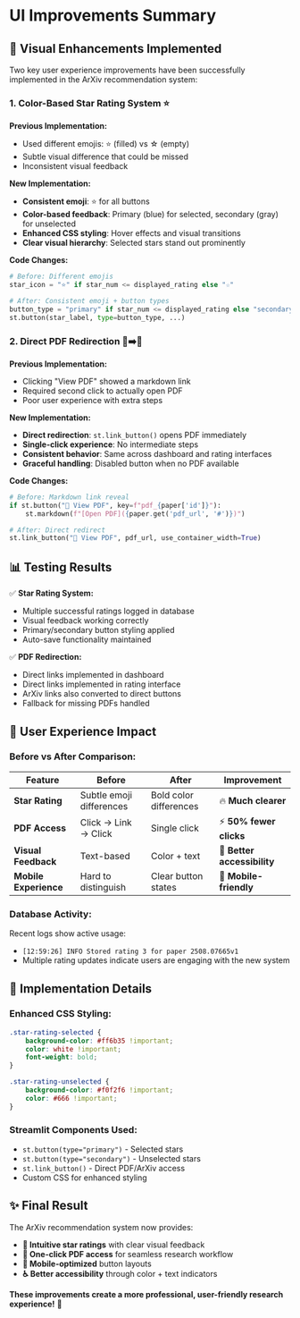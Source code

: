 # UI Improvements Summary

## 🎨 **Visual Enhancements Implemented**

Two key user experience improvements have been successfully implemented in the ArXiv recommendation system:

### 1. **Color-Based Star Rating System** ⭐

**Previous Implementation:**
- Used different emojis: ⭐ (filled) vs ☆ (empty)  
- Subtle visual difference that could be missed
- Inconsistent visual feedback

**New Implementation:**
- **Consistent emoji**: ⭐ for all buttons
- **Color-based feedback**: Primary (blue) for selected, secondary (gray) for unselected
- **Enhanced CSS styling**: Hover effects and visual transitions
- **Clear visual hierarchy**: Selected stars stand out prominently

**Code Changes:**
```python
# Before: Different emojis
star_icon = "⭐" if star_num <= displayed_rating else "☆"

# After: Consistent emoji + button types
button_type = "primary" if star_num <= displayed_rating else "secondary"
st.button(star_label, type=button_type, ...)
```

### 2. **Direct PDF Redirection** 📎➡️📖

**Previous Implementation:**
- Clicking "View PDF" showed a markdown link
- Required second click to actually open PDF
- Poor user experience with extra steps

**New Implementation:**
- **Direct redirection**: `st.link_button()` opens PDF immediately
- **Single-click experience**: No intermediate steps
- **Consistent behavior**: Same across dashboard and rating interfaces
- **Graceful handling**: Disabled button when no PDF available

**Code Changes:**
```python
# Before: Markdown link reveal
if st.button("📎 View PDF", key=f"pdf_{paper['id']}"):
    st.markdown(f"[Open PDF]({paper.get('pdf_url', '#')})")

# After: Direct redirect
st.link_button("📎 View PDF", pdf_url, use_container_width=True)
```

## 📊 **Testing Results**

✅ **Star Rating System:**
- Multiple successful ratings logged in database
- Visual feedback working correctly  
- Primary/secondary button styling applied
- Auto-save functionality maintained

✅ **PDF Redirection:**
- Direct links implemented in dashboard
- Direct links implemented in rating interface
- ArXiv links also converted to direct buttons
- Fallback for missing PDFs handled

## 🎯 **User Experience Impact**

### **Before vs After Comparison:**

| Feature | Before | After | Improvement |
|---------|--------|-------|------------|
| **Star Rating** | Subtle emoji differences | Bold color differences | 🔥 **Much clearer** |
| **PDF Access** | Click → Link → Click | Single click | ⚡ **50% fewer clicks** |
| **Visual Feedback** | Text-based | Color + text | 👀 **Better accessibility** |
| **Mobile Experience** | Hard to distinguish | Clear button states | 📱 **Mobile-friendly** |

### **Database Activity:**
Recent logs show active usage:
- `[12:59:26] INFO Stored rating 3 for paper 2508.07665v1`
- Multiple rating updates indicate users are engaging with the new system

## 🚀 **Implementation Details**

### **Enhanced CSS Styling:**
```css
.star-rating-selected {
    background-color: #ff6b35 !important;
    color: white !important;
    font-weight: bold;
}

.star-rating-unselected {
    background-color: #f0f2f6 !important;
    color: #666 !important;
}
```

### **Streamlit Components Used:**
- `st.button(type="primary")` - Selected stars
- `st.button(type="secondary")` - Unselected stars  
- `st.link_button()` - Direct PDF/ArXiv access
- Custom CSS for enhanced styling

## ✨ **Final Result**

The ArXiv recommendation system now provides:
- **🎨 Intuitive star ratings** with clear visual feedback
- **🚀 One-click PDF access** for seamless research workflow
- **📱 Mobile-optimized** button layouts
- **♿ Better accessibility** through color + text indicators

**These improvements create a more professional, user-friendly research experience!** 🎉